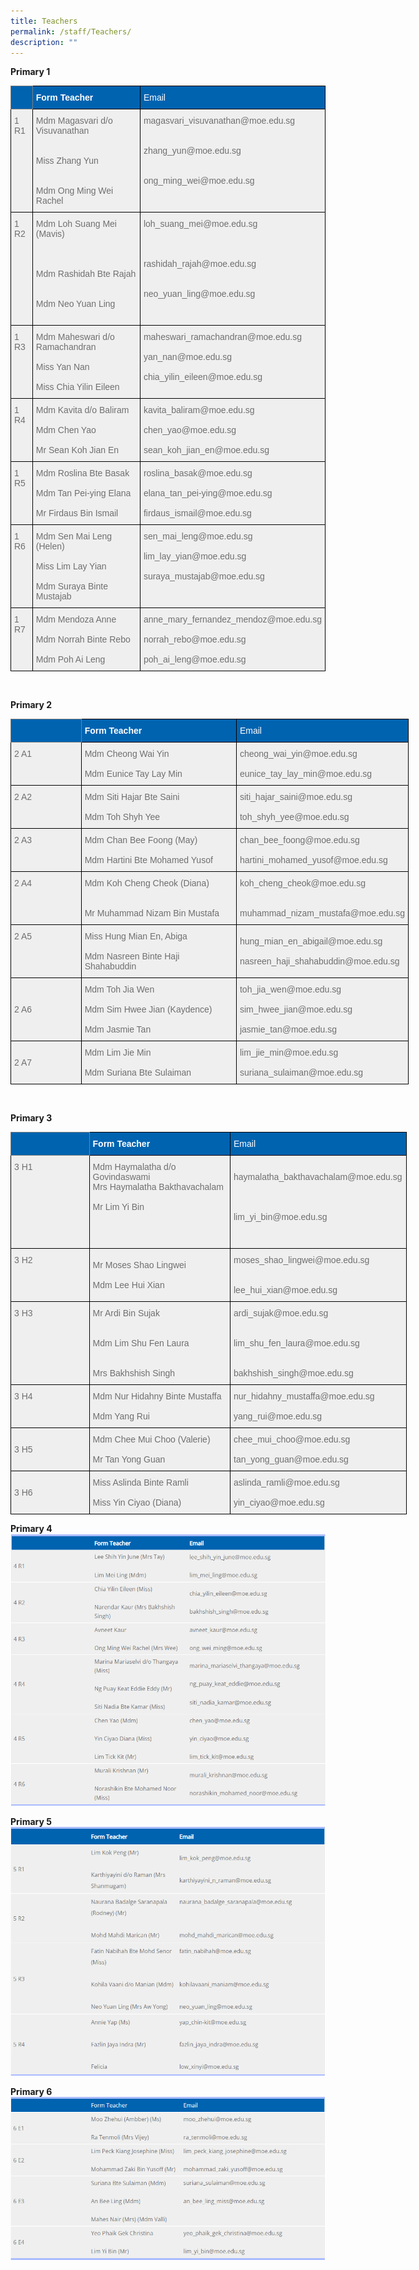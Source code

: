 ```yaml
---
title: Teachers
permalink: /staff/Teachers/
description: ""
---
```

**Primary 1**
<style type="text/css">
.tg  {border-collapse:collapse;border-spacing:0;}
.tg td{border-color:black;border-style:solid;border-width:1px;font-family:Arial, sans-serif;font-size:14px;
  overflow:hidden;padding:10px 20px;word-break:normal;}
.tg th{border-color:black;border-style:solid;border-width:1px;font-family:Arial, sans-serif;font-size:14px;
  font-weight:normal;overflow:hidden;padding:10px 20px;word-break:normal;}
.tg .tg-4rva{background-color:#0063B0;color:#FFF;font-weight:bold;text-align:left;vertical-align:top}
.tg .tg-3xin{background-color:#0063B0;border-color:inherit;color:#FFF;font-weight:bold;text-align:left;vertical-align:top}
.tg .tg-j7i3{background-color:#0063b0;color:#ffffff;text-align:left;vertical-align:top}
.tg .tg-5ytf{background-color:#EFEFEF;color:#6F6F6F;text-align:left;vertical-align:top}
</style>
<table class="tg">
<thead>
  <tr>
    <th class="tg-3xin"></th>
    <th class="tg-4rva">Form Teacher</th>
    <th class="tg-j7i3">Email</th>
  </tr>
</thead>
<tbody>
  <tr>
    <td class="tg-5ytf"><span style="font-weight:normal">1 R1</span></td>
    <td class="tg-5ytf">Mdm Magasvari d/o Visuvanathan <br><br><br>Miss Zhang Yun<br><br><br>Mdm Ong Ming Wei Rachel<span style="background-color:transparent"> </span></td>
    <td class="tg-5ytf">magasvari_visuvanathan@moe.edu.sg<br><br><br>zhang_yun@moe.edu.sg<br><br><br>ong_ming_wei@moe.edu.sg<br></td>
  </tr>
  <tr>
    <td class="tg-5ytf"><span style="font-weight:normal">1 R2</span></td>
    <td class="tg-5ytf">Mdm Loh Suang Mei (Mavis)<br><br><br><br>Mdm Rashidah Bte Rajah <br><br><br>Mdm Neo Yuan Ling<br><br></td>
    <td class="tg-5ytf">loh_suang_mei@moe.edu.sg<br><br><br><br>rashidah_rajah@moe.edu.sg<br><br><br>neo_yuan_ling@moe.edu.sg<br></td>
  </tr>
  <tr>
    <td class="tg-5ytf"><span style="font-weight:normal">1 R3</span></td>
    <td class="tg-5ytf">Mdm Maheswari d/o Ramachandran<br><br>Miss Yan Nan<br><br>Miss Chia Yilin Eileen<br></td>
    <td class="tg-5ytf">maheswari_ramachandran@moe.edu.sg<br><br>yan_nan@moe.edu.sg<br><br>chia_yilin_eileen@moe.edu.sg<br></td>
  </tr>
  <tr>
    <td class="tg-5ytf"><span style="font-weight:normal">1 R4</span></td>
    <td class="tg-5ytf">Mdm Kavita d/o Baliram<span style="color:#6F6F6F;background-color:#EFEFEF">  </span><br><br>Mdm Chen Yao<br><br>Mr Sean Koh Jian En <br></td>
    <td class="tg-5ytf">kavita_baliram@moe.edu.sg<br><br>chen_yao@moe.edu.sg<br><br>sean_koh_jian_en@moe.edu.sg<br></td>
  </tr>
  <tr>
    <td class="tg-5ytf"><span style="font-weight:normal">1 R5</span></td>
    <td class="tg-5ytf">Mdm Roslina Bte Basak<br><br>Mdm Tan Pei-ying Elana<br><br>Mr Firdaus Bin Ismail <br></td>
    <td class="tg-5ytf">roslina_basak@moe.edu.sg<br><br>elana_tan_pei-ying@moe.edu.sg<br><br>firdaus_ismail@moe.edu.sg<br></td>
  </tr>
  <tr>
    <td class="tg-5ytf">1 R6</td>
    <td class="tg-5ytf">Mdm Sen Mai Leng (Helen)<br><br>Miss Lim Lay Yian<br><br>Mdm Suraya Binte Mustajab<br></td>
    <td class="tg-5ytf">sen_mai_leng@moe.edu.sg<br><br>lim_lay_yian@moe.edu.sg<br><br>suraya_mustajab@moe.edu.sg<br></td>
  </tr>
  <tr>
    <td class="tg-5ytf">1 R7<span style="color:#6F6F6F;background-color:#EFEFEF"> </span></td>
    <td class="tg-5ytf">Mdm Mendoza Anne<br><br>Mdm Norrah Binte Rebo<span style="color:#6F6F6F;background-color:#EFEFEF">  </span><br><br>Mdm Poh Ai Leng<br></td>
    <td class="tg-5ytf">anne_mary_fernandez_mendoz@moe.edu.sg<br><br>norrah_rebo@moe.edu.sg<br><br>poh_ai_leng@moe.edu.sg</td>
  </tr>
</tbody>
</table>
<br>

**Primary 2**
<style type="text/css">
.tg  {border-collapse:collapse;border-spacing:0;}
.tg td{border-color:black;border-style:solid;border-width:1px;font-family:Arial, sans-serif;font-size:14px;
  overflow:hidden;padding:10px 5px;word-break:normal;}
.tg th{border-color:black;border-style:solid;border-width:1px;font-family:Arial, sans-serif;font-size:14px;
  font-weight:normal;overflow:hidden;padding:10px 5px;word-break:normal;}
.tg .tg-qarn{background-color:#EFEFEF;color:#6F6F6F;text-align:left;vertical-align:middle}
.tg .tg-3xin{background-color:#0063B0;border-color:inherit;color:#FFF;font-weight:bold;text-align:left;vertical-align:top}
.tg .tg-kcyx{background-color:#0063b0;text-align:left;vertical-align:top}
.tg .tg-72gm{background-color:#0063B0;color:#FFF;font-weight:bold;text-align:left;vertical-align:middle}
.tg .tg-5ytf{background-color:#EFEFEF;color:#6F6F6F;text-align:left;vertical-align:top}
</style>
<table class="tg" style="undefined;table-layout: fixed; width: 637px">
<colgroup>
<col style="width: 113px">
<col style="width: 249px">
<col style="width: 275px">
</colgroup>
<thead>
  <tr>
    <th class="tg-3xin"></th>
    <th class="tg-72gm">Form Teacher</th>
    <th class="tg-kcyx"><span style="color:#FFF">Email</span></th>
  </tr>
</thead>
<tbody>
  <tr>
    <td class="tg-5ytf"><span style="font-weight:normal">2 A1</span></td>
    <td class="tg-qarn"><span style="color:#6F6F6F;background-color:#EFEFEF">Mdm Cheong Wai Yin </span><br><br><span style="color:#6F6F6F;background-color:#EFEFEF">Mdm Eunice Tay Lay Min</span><br></td>
    <td class="tg-qarn"><span style="color:#6F6F6F;background-color:#EFEFEF">cheong_wai_yin@moe.edu.sg</span><br><br><span style="color:#6F6F6F;background-color:#EFEFEF">eunice_tay_lay_min@moe.edu.sg</span><br></td>
  </tr>
  <tr>
    <td class="tg-5ytf"><span style="font-weight:normal">2 A2</span></td>
    <td class="tg-qarn"><span style="color:#6F6F6F;background-color:#EFEFEF">Mdm Siti Hajar Bte Saini</span><br><br><span style="color:#6F6F6F;background-color:#EFEFEF">Mdm Toh Shyh Yee</span><br></td>
    <td class="tg-qarn"><span style="color:#6F6F6F;background-color:#EFEFEF">siti_hajar_saini@moe.edu.sg</span><br><br><span style="color:#6F6F6F;background-color:#EFEFEF">toh_shyh_yee@moe.edu.sg</span><br></td>
  </tr>
  <tr>
    <td class="tg-5ytf"><span style="font-weight:normal">2 A3</span></td>
    <td class="tg-qarn">Mdm Chan Bee Foong (May)<br><br>Mdm Hartini Bte Mohamed Yusof</td>
    <td class="tg-5ytf">chan_bee_foong@moe.edu.sg<br><br>hartini_mohamed_yusof@moe.edu.sg</td>
  </tr>
  <tr>
    <td class="tg-5ytf"><span style="font-weight:normal">2 A4</span></td>
    <td class="tg-qarn"><span style="color:#6F6F6F;background-color:#EFEFEF">Mdm Koh Cheng Cheok (Diana) </span><br><br><br><span style="color:#6F6F6F;background-color:#EFEFEF">Mr Muhammad Nizam Bin Mustafa</span><br></td>
    <td class="tg-qarn"><span style="color:#6F6F6F;background-color:#EFEFEF">koh_cheng_cheok@moe.edu.sg</span><br><br><br><span style="color:#6F6F6F;background-color:#EFEFEF">muhammad_nizam_mustafa@moe.edu.sg</span><br></td>
  </tr>
  <tr>
    <td class="tg-5ytf"><span style="font-weight:normal">2 A5</span></td>
    <td class="tg-qarn"><span style="color:#6F6F6F;background-color:#EFEFEF">Miss Hung Mian En, Abiga</span><br><br><span style="color:#6F6F6F;background-color:#EFEFEF">Mdm Nasreen Binte Haji Shahabuddin</span><br></td>
    <td class="tg-qarn"><span style="color:#6F6F6F;background-color:#EFEFEF">hung_mian_en_abigail@moe.edu.sg</span><br><br><span style="color:#6F6F6F;background-color:#EFEFEF">nasreen_haji_shahabuddin@moe.edu.sg</span><br></td>
  </tr>
  <tr>
    <td class="tg-qarn"><span style="color:#6F6F6F;background-color:#EFEFEF">2 A6</span></td>
    <td class="tg-qarn"><span style="color:#6F6F6F;background-color:#EFEFEF">Mdm Toh Jia Wen</span><br><br><span style="color:#6F6F6F;background-color:#EFEFEF">Mdm Sim Hwee Jian (Kaydence)</span><br><br><span style="color:#6F6F6F;background-color:#EFEFEF">Mdm Jasmie Tan</span><br></td>
    <td class="tg-qarn"><span style="color:#6F6F6F;background-color:#EFEFEF">toh_jia_wen@moe.edu.sg</span><br><br><span style="color:#6F6F6F;background-color:#EFEFEF">sim_hwee_jian@moe.edu.sg</span><br><br><span style="color:#6F6F6F;background-color:#EFEFEF">jasmie_tan@moe.edu.sg</span><br></td>
  </tr>
  <tr>
    <td class="tg-qarn"><span style="color:#6F6F6F;background-color:#EFEFEF">2 A7</span></td>
    <td class="tg-qarn">Mdm Lim Jie Min<br><br>Mdm Suriana Bte Sulaiman</td>
    <td class="tg-qarn"><span style="color:#6F6F6F;background-color:#EFEFEF">lim_jie_min@moe.edu.sg </span><br><br><span style="color:#6F6F6F;background-color:#EFEFEF">suriana_sulaiman@moe.edu.sg</span></td>
  </tr>
</tbody>
</table>
<br>

**Primary 3**
<style type="text/css">
.tg  {border-collapse:collapse;border-spacing:0;}
.tg td{border-color:black;border-style:solid;border-width:1px;font-family:Arial, sans-serif;font-size:14px;
  overflow:hidden;padding:10px 5px;word-break:normal;}
.tg th{border-color:black;border-style:solid;border-width:1px;font-family:Arial, sans-serif;font-size:14px;
  font-weight:normal;overflow:hidden;padding:10px 5px;word-break:normal;}
.tg .tg-qarn{background-color:#EFEFEF;color:#6F6F6F;text-align:left;vertical-align:middle}
.tg .tg-3xin{background-color:#0063B0;border-color:inherit;color:#FFF;font-weight:bold;text-align:left;vertical-align:top}
.tg .tg-kcyx{background-color:#0063b0;text-align:left;vertical-align:top}
.tg .tg-72gm{background-color:#0063B0;color:#FFF;font-weight:bold;text-align:left;vertical-align:middle}
.tg .tg-5ytf{background-color:#EFEFEF;color:#6F6F6F;text-align:left;vertical-align:top}
</style>
<table class="tg" style="undefined;table-layout: fixed; width: 634px">
<colgroup>
<col style="width: 126px">
<col style="width: 226px">
<col style="width: 282px">
</colgroup>
<thead>
  <tr>
    <th class="tg-3xin"></th>
    <th class="tg-72gm">Form Teacher</th>
    <th class="tg-kcyx"><span style="color:#FFF">Email</span></th>
  </tr>
</thead>
<tbody>
  <tr>
    <td class="tg-5ytf"><span style="font-weight:normal">3 H1</span></td>
    <td class="tg-5ytf"><span style="color:#6F6F6F">Mdm Haymalatha d/o Govindaswami </span><br><span style="color:#6F6F6F">Mrs Haymalatha Bakthavachalam</span><br><br><span style="color:#6F6F6F">Mr Lim Yi Bin</span></td>
    <td class="tg-5ytf"><br><span style="color:#6F6F6F">haymalatha_bakthavachalam@moe.edu.sg</span><br><br><br><br>lim_yi_bin@moe.edu.sg<br><br><br></td>
  </tr>
  <tr>
    <td class="tg-5ytf"><span style="font-weight:normal">3 H2</span></td>
    <td class="tg-qarn"><span style="color:#6F6F6F;background-color:#EFEFEF">Mr Moses Shao Lingwei</span><br><br><span style="color:#6F6F6F;background-color:#EFEFEF">Mdm Lee Hui Xian</span><br></td>
    <td class="tg-5ytf"><span style="color:#6F6F6F">moses_shao_lingwei@moe.edu.sg</span><br><br><br><span style="color:#6F6F6F">lee_hui_xian@moe.edu.sg</span><br></td>
  </tr>
  <tr>
    <td class="tg-5ytf"><span style="font-weight:normal">3 H3</span></td>
    <td class="tg-5ytf"><span style="color:#6F6F6F">Mr Ardi Bin Sujak </span><br><br><br><span style="color:#6F6F6F">Mdm Lim Shu Fen Laura</span><br><br><br><span style="color:#6F6F6F">Mrs Bakhshish Singh</span><br></td>
    <td class="tg-5ytf"><span style="color:#6F6F6F">ardi_sujak@moe.edu.sg</span><br><br><br><span style="color:#6F6F6F">lim_shu_fen_laura@moe.edu.sg</span><br><br><br><span style="color:#6F6F6F">bakhshish_singh@moe.edu.sg</span><br></td>
  </tr>
  <tr>
    <td class="tg-5ytf"><span style="font-weight:normal">3 H4</span></td>
    <td class="tg-qarn"><span style="color:#6F6F6F;background-color:#EFEFEF">Mdm Nur Hidahny Binte Mustaffa</span><br><br><span style="color:#6F6F6F;background-color:#EFEFEF">Mdm Yang Rui</span><br></td>
    <td class="tg-5ytf"><span style="background-color:transparent">nur_hidahny_mustaffa@moe.edu.sg</span><br><br>yang_rui@moe.edu.sg<br></td>
  </tr>
  <tr>
    <td class="tg-qarn"><span style="color:#6F6F6F;background-color:#EFEFEF">3 H5 </span></td>
    <td class="tg-qarn"><span style="color:#6F6F6F;background-color:#EFEFEF">Mdm Chee Mui Choo (Valerie) </span><br><br><span style="color:#6F6F6F;background-color:#EFEFEF">Mr Tan Yong Guan</span><br></td>
    <td class="tg-qarn"><span style="color:#6F6F6F;background-color:#EFEFEF">chee_mui_choo@moe.edu.sg </span><br><br><span style="color:#6F6F6F;background-color:#EFEFEF">tan_yong_guan@moe.edu.sg</span><br></td>
  </tr>
  <tr>
    <td class="tg-qarn"><span style="color:#6F6F6F;background-color:#EFEFEF">3 H6 </span></td>
    <td class="tg-qarn">Miss Aslinda Binte Ramli <br><br>Miss Yin Ciyao (Diana)</td>
    <td class="tg-qarn">aslinda_ramli@moe.edu.sg<br><br>yin_ciyao@moe.edu.sg</td>
  </tr>
</tbody>
</table>

**Primary 4**
![](/images/Staff/T06.png)

**Primary 5**
![](/images/Staff/T07.png)

**Primary 6**
![](/images/Staff/T08.png)